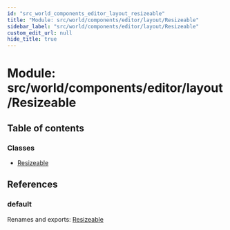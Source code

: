 ```yaml
---
id: "src_world_components_editor_layout_resizeable"
title: "Module: src/world/components/editor/layout/Resizeable"
sidebar_label: "src/world/components/editor/layout/Resizeable"
custom_edit_url: null
hide_title: true
---
```


# Module: src/world/components/editor/layout/Resizeable

## Table of contents

### Classes

- [Resizeable](../classes/src_world_components_editor_layout_resizeable.resizeable.md)

## References

### default

Renames and exports: [Resizeable](../classes/src_world_components_editor_layout_resizeable.resizeable.md)
